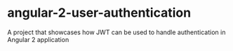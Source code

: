 # angular-2-user-authentication
A project that showcases how JWT can be used to handle authentication in Angular 2 application
